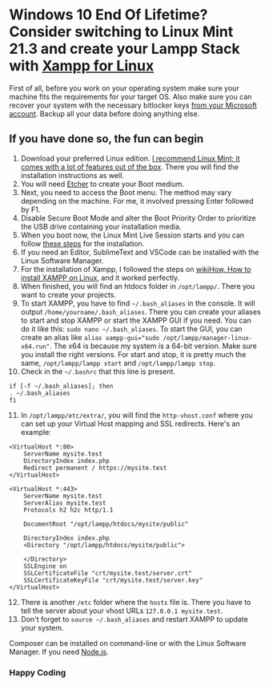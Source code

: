 # Windows 10 End Of Lifetime? Consider switching to Linux Mint 21.3 and create your Lampp Stack with [Xampp for Linux](https://www.apachefriends.org/download.html)

First of all, before you work on your operating system make sure your machine fits the requirements for your target OS. Also make sure you can recover your system with the necessary bitlocker keys [from your Microsoft account](https://account.microsoft.com/account). Backup all your data before doing anything else.

## If you have done so, the fun can begin

1. Download your preferred Linux edition. [I recommend Linux Mint; it comes with a lot of features out of the box](https://www.linuxmint.com/download.php). There you will find the installation instructions as well.
2. You will need [Etcher](https://etcher.balena.io/) to create your Boot medium.
3. Next, you need to access the Boot menu. The method may vary depending on the machine. For me, it involved pressing Enter followed by F1.
4. Disable Secure Boot Mode and alter the Boot Priority Order to prioritize the USB drive containing your installation media.
5. When you boot now, the Linux Mint Live Session starts and you can follow [these steps](https://linuxmint-installation-guide.readthedocs.io/en/latest/install.html) for the installation.
6. If you need an Editor, SublimeText and VSCode can be installed with the Linux Software Manager.
7. For the installation of Xampp, I followed the steps on [wikiHow, How to install XAMPP on Linux](https://www.wikihow.com/Install-XAMPP-on-Linux), and it worked perfectly.
8. When finished, you will find an htdocs folder in `/opt/lampp/`. There you want to create your projects.
9. To start XAMPP, you have to find `~/.bash_aliases` in the console. It will output `/home/yourname/.bash_aliases`. There you can create your aliases to start and stop XAMPP or start the XAMPP GUI if you need. You can do it like this: `sudo nano ~/.bash_aliases`. To start the GUI, you can create an alias like `alias xampp-gui="sudo /opt/lampp/manager-linux-x64.run"`. The x64 is because my system is a 64-bit version. Make sure you install the right versions. For start and stop, it is pretty much the same, `/opt/lampp/lampp start` and `/opt/lampp/lampp stop`.
10. Check in the `~/.bashrc` that this line is present.



``` 
if [-f ~/.bash_aliases]; then
. ~/.bash_aliases
fi
```
11. In `/opt/lampp/etc/extra/`, you will find the `http-vhost.conf` where you can set up your Virtual Host mapping and SSL redirects. Here's an example:

```
<VirtualHost *:80>
    ServerName mysite.test
    DirectoryIndex index.php
    Redirect permanent / https://mysite.test
</VirtualHost>

<VirtualHost *:443>
    ServerName mysite.test
    ServerAlias mysite.test
    Protocols h2 h2c http/1.1

    DocumentRoot "/opt/lampp/htdocs/mysite/public"
    
    DirectoryIndex index.php 
    <Directory "/opt/lampp/htdocs/mysite/public">
         
    </Directory>
    SSLEngine on
    SSLCertificateFile "crt/mysite.test/server.crt"
    SSLCertificateKeyFile "crt/mysite.test/server.key"
</VirtualHost>
```
12. There is another ```/etc``` folder where the ```hosts``` file is. There you have to tell the server about your vhost URLs ```127.0.0.1 mysite.test```.
14. Don't forget to ```source ~/.bash_aliases``` and restart XAMPP to update your system.

Composer can be installed on command-line or with the Linux Software Manager.
If you need [Node.js](https://nodejs.org/en/download/package-manager).

### Happy Coding 
